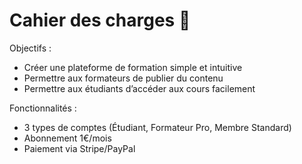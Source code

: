 # Cahier des charges 📑

Objectifs :
- Créer une plateforme de formation simple et intuitive
- Permettre aux formateurs de publier du contenu
- Permettre aux étudiants d’accéder aux cours facilement

Fonctionnalités :
- 3 types de comptes (Étudiant, Formateur Pro, Membre Standard)
- Abonnement 1€/mois
- Paiement via Stripe/PayPal